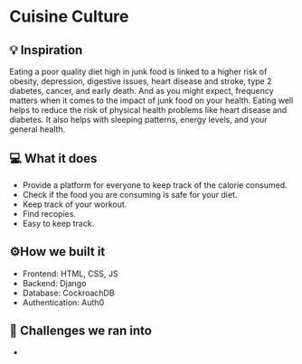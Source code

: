 # Cuisine Culture

## 💡 Inspiration

Eating a poor quality diet high in junk food is linked to a higher risk of obesity, depression, digestive issues, heart disease and stroke, type 2 diabetes, cancer, and early death. And as you might expect, frequency matters when it comes to the impact of junk food on your health. Eating well helps to reduce the risk of physical health problems like heart disease and diabetes. It also helps with sleeping patterns, energy levels, and your general health.

## 💻 What it does

- Provide a platform for everyone to keep track of the calorie consumed.
- Check if the food you are consuming is safe for your diet.
- Keep track of your workout.
- Find recopies.
- Easy to keep track.

## ⚙️How we built it

- Frontend: HTML, CSS, JS
- Backend: Django
- Database: CockroachDB
- Authentication: Auth0

## 🧠 Challenges we ran into

-
